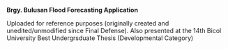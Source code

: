 **Brgy. Bulusan Flood Forecasting Application**

Uploaded for reference purposes (originally created and unedited/unmodified since Final Defense). Also presented at the 14th Bicol University Best Undergrsduate Thesis (Developmental Category)

